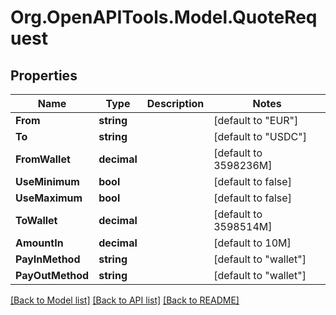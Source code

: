
# Org.OpenAPITools.Model.QuoteRequest

## Properties

Name | Type | Description | Notes
------------ | ------------- | ------------- | -------------
**From** | **string** |  | [default to "EUR"]
**To** | **string** |  | [default to "USDC"]
**FromWallet** | **decimal** |  | [default to 3598236M]
**UseMinimum** | **bool** |  | [default to false]
**UseMaximum** | **bool** |  | [default to false]
**ToWallet** | **decimal** |  | [default to 3598514M]
**AmountIn** | **decimal** |  | [default to 10M]
**PayInMethod** | **string** |  | [default to "wallet"]
**PayOutMethod** | **string** |  | [default to "wallet"]

[[Back to Model list]](../README.md#documentation-for-models)
[[Back to API list]](../README.md#documentation-for-api-endpoints)
[[Back to README]](../README.md)

